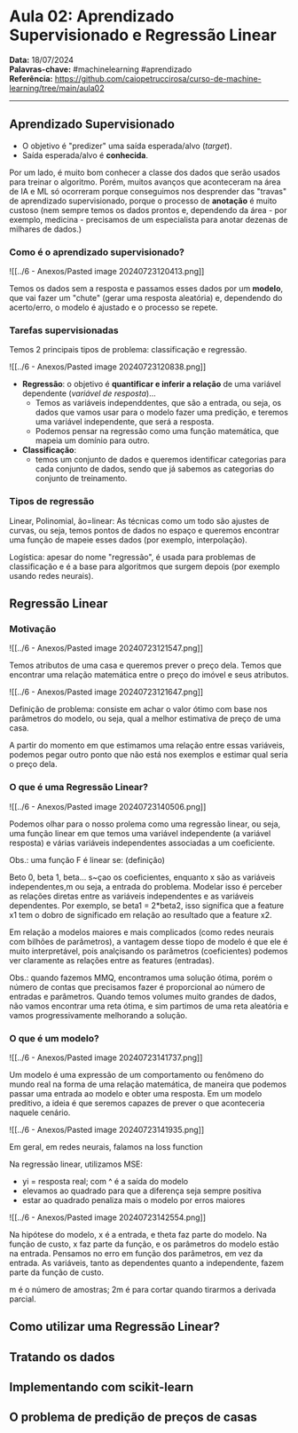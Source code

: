 # Aula 02: Aprendizado Supervisionado e Regressão Linear

**Data:** 18/07/2024  
**Palavras-chave:** #machinelearning #aprendizado  
**Referência:** <https://github.com/caiopetruccirosa/curso-de-machine-learning/tree/main/aula02>

---

## Aprendizado Supervisionado

- O objetivo é "predizer" uma saída esperada/alvo (*target*).
- Saída esperada/alvo é **conhecida**.

Por um lado, é muito bom conhecer a classe dos dados que serão usados para treinar o algoritmo. Porém, muitos avanços que aconteceram na área de IA e ML só ocorreram porque conseguimos nos desprender das "travas" de aprendizado supervisionado, porque o processo de **anotação** é muito custoso (nem sempre temos os dados prontos e, dependendo da área - por exemplo, medicina - precisamos de um especialista para anotar dezenas de milhares de dados.)

### Como é o aprendizado supervisionado?

![[../6 - Anexos/Pasted image 20240723120413.png]]

Temos os dados sem a resposta e passamos esses dados por um **modelo**, que vai fazer um "chute" (gerar uma resposta aleatória) e, dependendo do acerto/erro, o modelo é ajustado e o processo se repete.

### Tarefas supervisionadas

Temos 2 principais tipos de problema: classificação e regressão.

![[../6 - Anexos/Pasted image 20240723120838.png]]

- **Regressão**: o objetivo é **quantificar e inferir a relação** de uma variável dependente (*variável de resposta*)...
    - Temos as variáveis independdentes, que são a entrada, ou seja, os dados que vamos usar para o modelo fazer uma predição, e teremos uma variável independente, que será a resposta.
    - Podemos pensar na regressão como uma função matemática, que mapeia um domínio para outro.
- **Classificação**:
    - temos um conjunto de dados e queremos identificar categorias para cada conjunto de dados, sendo que já sabemos as categorias do conjunto de treinamento.

### Tipos de regressão

Linear, Polinomial, ão=linear: As técnicas como um todo são ajustes de curvas, ou seja, temos pontos de dados no espaço e queremos encontrar uma função de mapeie esses dados (por exemplo, interpolação).

Logística: apesar do nome "regressão", é usada para problemas de classificação e é a base para algoritmos que surgem depois (por exemplo usando redes neurais).

## Regressão Linear

### Motivação

![[../6 - Anexos/Pasted image 20240723121547.png]]

Temos atributos de uma casa e queremos prever o preço dela. Temos que encontrar uma relação matemática entre o preço do imóvel e seus atributos.

![[../6 - Anexos/Pasted image 20240723121647.png]]

Definição de problema: consiste em achar o valor ótimo com base nos parâmetros do modelo, ou seja, qual a melhor estimativa de preço de uma casa.

A partir do momento em que estimamos uma relação entre essas variáveis, podemos pegar outro ponto que não está nos exemplos e estimar qual seria o preço dela.

### O que é uma Regressão Linear?

![[../6 - Anexos/Pasted image 20240723140506.png]]

Podemos olhar para o nosso prolema como uma regressão linear, ou seja, uma função linear em que temos uma variável independente (a variável resposta) e várias variáveis independentes associadas a um coeficiente.

Obs.: uma função F é linear se: (definição)

Beto 0, beta 1, beta... s~çao os coeficientes, enquanto x são as variáveis independentes,m ou seja, a entrada do problema. Modelar isso é perceber as relações diretas entre as variáveis independentes e as variáveis dependentes. Por exemplo, se beta1 = 2\*beta2, isso significa que a feature x1 tem o dobro de significado em relação ao resultado que a feature x2.

Em relação a modelos maiores e mais complicados (como redes neurais com bilhões de parâmetros), a vantagem desse tiopo de modelo é que ele é muito interpretável, pois analçisando os parâmetros (coeficientes) podemos ver claramente as relações entre as features (entradas).

Obs.: quando fazemos MMQ, encontramos uma solução ótima, porém o número de contas que precisamos fazer é proporcional ao número de entradas e parâmetros. Quando temos volumes muito grandes de dados, não vamos encontrar uma reta ótima, e sim partimos de uma reta aleatória e vamos progressivamente melhorando a solução.

### O que é um modelo?

![[../6 - Anexos/Pasted image 20240723141737.png]]

Um modelo é uma expressão de um comportamento ou fenômeno do mundo real na forma de uma relação matemática, de maneira que podemos passar uma entrada ao modelo e obter uma resposta. Em um modelo preditivo, a ideia é que seremos capazes de prever o que aconteceria naquele cenário.

![[../6 - Anexos/Pasted image 20240723141935.png]]

Em geral, em redes neurais, falamos na loss function

Na regressão linear, utilizamos MSE:

- yi = resposta real; com ^ é a saída do modelo
- elevamos ao quadrado para que a diferença seja sempre positiva
- estar ao quadrado penaliza mais o modelo por erros maiores

![[../6 - Anexos/Pasted image 20240723142554.png]]

Na hipótese do modelo, x é a entrada, e theta faz parte do modelo. Na função de custo, x faz parte da função, e os parâmetros do modelo estão na entrada. Pensamos no erro em função dos parâmetros, em vez da entrada. As variáveis, tanto as dependentes quanto a independente, fazem parte da função de custo.

m é o número de amostras; 2m é para cortar quando tirarmos a derivada parcial.

## Como utilizar uma Regressão Linear?

## Tratando os dados

## Implementando com scikit-learn

## O problema de predição de preços de casas
